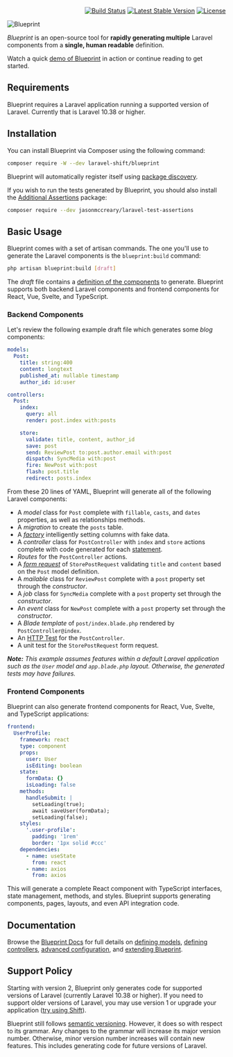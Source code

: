 <p align="right">
    <a href="https://github.com/laravel-shift/blueprint/actions"><img src="https://github.com/laravel-shift/blueprint/workflows/Build/badge.svg" alt="Build Status"></a>
    <a href="https://packagist.org/packages/laravel-shift/blueprint"><img src="https://poser.pugx.org/laravel-shift/blueprint/v/stable.svg" alt="Latest Stable Version"></a>
    <a href="https://github.com/badges/poser/blob/master/LICENSE"><img src="https://poser.pugx.org/laravel-shift/blueprint/license.svg" alt="License"></a>
</p>

![Blueprint](blueprint-logo.png)

_Blueprint_ is an open-source tool for **rapidly generating multiple** Laravel components from a **single, human readable** definition.

Watch a quick [demo of Blueprint](https://www.youtube.com/watch?v=A_gUCwni_6c) in action or continue reading to get started.


## Requirements
Blueprint requires a Laravel application running a supported version of Laravel. Currently that is Laravel 10.38 or higher.


## Installation
You can install Blueprint via Composer using the following command:

```sh
composer require -W --dev laravel-shift/blueprint
```

Blueprint will automatically register itself using [package discovery](https://laravel.com/docs/packages#package-discovery).

If you wish to run the tests generated by Blueprint, you should also install the [Additional Assertions](https://github.com/jasonmccreary/laravel-test-assertions) package:

```sh
composer require --dev jasonmccreary/laravel-test-assertions
```


## Basic Usage
Blueprint comes with a set of artisan commands. The one you'll use to generate the Laravel components is the `blueprint:build` command:

```sh
php artisan blueprint:build [draft]
```

The _draft_ file contains a [definition of the components](https://blueprint.laravelshift.com/docs/generating-components/) to generate. Blueprint supports both backend Laravel components and frontend components for React, Vue, Svelte, and TypeScript.

### Backend Components
Let's review the following example draft file which generates some _blog_ components:

```yaml
models:
  Post:
    title: string:400
    content: longtext
    published_at: nullable timestamp
    author_id: id:user

controllers:
  Post:
    index:
      query: all
      render: post.index with:posts

    store:
      validate: title, content, author_id
      save: post
      send: ReviewPost to:post.author.email with:post
      dispatch: SyncMedia with:post
      fire: NewPost with:post
      flash: post.title
      redirect: posts.index
```

From these 20 lines of YAML, Blueprint will generate all of the following Laravel components:

- A _model_ class for `Post` complete with `fillable`, `casts`, and `dates` properties, as well as relationships methods.
- A _migration_ to create the `posts` table.
- A [_factory_](https://laravel.com/docs/database-testing) intelligently setting columns with fake data.
- A _controller_ class for `PostController` with `index` and `store` actions complete with code generated for each [statement](https://blueprint.laravelshift.com/docs/controller-statements/).
- _Routes_ for the `PostController` actions.
- A [_form request_](https://laravel.com/docs/validation#form-request-validation) of `StorePostRequest` validating `title` and `content` based on the `Post` model definition.
- A _mailable_ class for `ReviewPost` complete with a `post` property set through the _constructor_.
- A _job_ class for `SyncMedia` complete with a `post` property set through the _constructor_.
- An _event_ class for `NewPost` complete with a `post` property set through the _constructor_.
- A _Blade template_ of `post/index.blade.php` rendered by `PostController@index`.
- An [HTTP Test](https://laravel.com/docs/http-tests) for the `PostController`.
- A unit test for the `StorePostRequest` form request.

_**Note:** This example assumes features within a default Laravel application such as the `User` model and `app.blade.php` layout. Otherwise, the generated tests may have failures._

### Frontend Components
Blueprint can also generate frontend components for React, Vue, Svelte, and TypeScript applications:

```yaml
frontend:
  UserProfile:
    framework: react
    type: component
    props:
      user: User
      isEditing: boolean
    state:
      formData: {}
      isLoading: false
    methods:
      handleSubmit: |
        setLoading(true);
        await saveUser(formData);
        setLoading(false);
    styles:
      '.user-profile': 
        padding: '1rem'
        border: '1px solid #ccc'
    dependencies:
      - name: useState
        from: react
      - name: axios
        from: axios
```

This will generate a complete React component with TypeScript interfaces, state management, methods, and styles. Blueprint supports generating components, pages, layouts, and even API integration code.

## Documentation
Browse the [Blueprint Docs](https://blueprint.laravelshift.com/) for full details on [defining models](https://blueprint.laravelshift.com/docs/defining-models/), [defining controllers](https://blueprint.laravelshift.com/docs/defining-controllers/), [advanced configuration](https://blueprint.laravelshift.com/docs/advanced-configuration/), and [extending Blueprint](https://blueprint.laravelshift.com/docs/extending-blueprint/).


## Support Policy
Starting with version 2, Blueprint only generates code for supported versions of Laravel (currently Laravel 10.38 or higher). If you need to support older versions of Laravel, you may use version 1 or upgrade your application ([try using Shift](https://laravelshift.com)).

Blueprint still follows [semantic versioning](https://semver.org/). However, it does so with respect to its grammar. Any changes to the grammar will increase its major version number. Otherwise, minor version number increases will contain new features. This includes generating code for future versions of Laravel.

